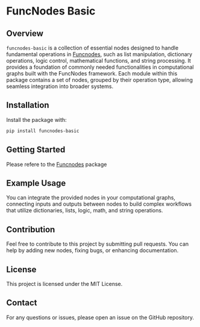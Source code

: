 # FuncNodes Basic

## Overview

`funcnodes-basic` is a collection of essential nodes designed to handle fundamental operations in [Funcnodes](https://github.com/linkdlab/funcnodes), such as list manipulation, dictionary operations, logic control, mathematical functions, and string processing. It provides a foundation of commonly needed functionalities in computational graphs built with the FuncNodes framework. Each module within this package contains a set of nodes, grouped by their operation type, allowing seamless integration into broader systems.

## Installation

Install the package with:

```bash
pip install funcnodes-basic
```

## Getting Started

Please refere to the [Funcnodes](https://github.com/linkdlab/funcnodes) package

## Example Usage

You can integrate the provided nodes in your computational graphs, connecting inputs and outputs between nodes to build complex workflows that utilize dictionaries, lists, logic, math, and string operations.

## Contribution

Feel free to contribute to this project by submitting pull requests. You can help by adding new nodes, fixing bugs, or enhancing documentation.

## License

This project is licensed under the MIT License.

## Contact

For any questions or issues, please open an issue on the GitHub repository.
